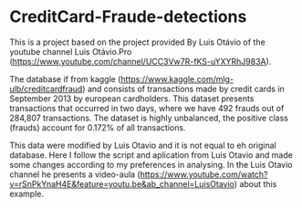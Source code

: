 # CreditCard-Fraude-detections
This is a project based on the project provided By Luis Otávio of the youtube channel Luis Otávio.Pro (https://www.youtube.com/channel/UCC3Vw7R-fKS-uYXYRhJ983A).

The database if from kaggle (https://www.kaggle.com/mlg-ulb/creditcardfraud) and consists of transactions made by credit cards in September 2013 by european cardholders.
This dataset presents transactions that occurred in two days, where we have 492 frauds out of 284,807 transactions.
The dataset is highly unbalanced, the positive class (frauds) account for 0.172% of all transactions.

This data were modified by Luis Otavio and it is not equal to eh original database.
Here I follow the script and aplication from Luis Otavio and made some changes according to my preferences in analysing. In the Luis Otavio channel he presents a video-aula (https://www.youtube.com/watch?v=rSnPkYnaH4E&feature=youtu.be&ab_channel=LuisOtavio) about this example.
